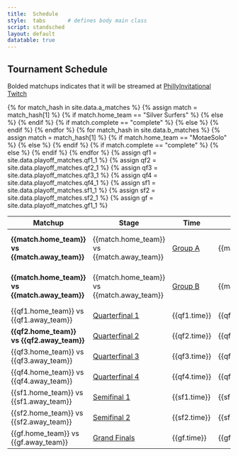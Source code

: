 ```yaml
---
title:  Schedule
style:  tabs       # defines body main class
script: standsched
layout: default
datatable: true
---
```

<h2> Tournament Schedule</h2>
<p>Bolded matchups indicates that it will be streamed at <a href="https://www.twitch.tv/phillyinvitational">PhillyInvitational Twitch</a></p>
<table class="display3">
  <colgroup>
    <col class="thirtyy"/>
    <col class="fifteen"/>
    <col class="fifteen"/>
    <col class="ten"/>
    <col class="fifteen"/>
    <col class="fifteen"/>
  </colgroup>
  <thead>
    <tr>
      <th>Matchup</th>
      <th>Stage</th>
      <th>Time</th>
      <th>Map</th>
      <th>Result</th>
      <th>Match Page</th>
    </tr>
  </thead>
  <tbody>
    {% for match_hash in site.data.a_matches %}
    {% assign match = match_hash[1] %}
    <tr>
      {% if match.home_team == "Silver Surfers" %}
      <td><b>{{match.home_team}} vs {{match.away_team}}</b></td>
      {% else %}
      <td>{{match.home_team}} vs {{match.away_team}}</td>
      {% endif %}
      <td><a href="/groupa/home">Group A</a></td>
      <td>{{match.time}}</td>
      <td>{{match.map}}</td>
      {% if match.complete == "complete" %}	
      <td>{{match.hometag}} {{match.home_rounds}}-{{match.away_rounds}} {{match.awaytag}} </td>
      {% else %}
      <td> Not Played Yet </td>
      {% endif %}
      <td><a href="/groupa/{{match.id}}">Match Stats</a></td>
    </tr>
    {% endfor %}
    {% for match_hash in site.data.b_matches %}
    {% assign match = match_hash[1] %}
    <tr>
      {% if match.home_team == "MotaeSolo" %}
      <td><b>{{match.home_team}} vs {{match.away_team}}</b></td>
      {% else %}
      <td>{{match.home_team}} vs {{match.away_team}}</td>
      {% endif %}
      <td><a href="/groupb/home">Group B</a></td>
      <td>{{match.time}}</td>
      <td>{{match.map}}</td>
      {% if match.complete == "complete" %} 
      <td>{{match.hometag}} {{match.home_rounds}}-{{match.away_rounds}} {{match.awaytag}} </td>
      {% else %}
      <td> Not Played Yet </td>
      {% endif %}
      <td><a href="/groupb/{{match.id}}">Match Stats</a></td>
    </tr>
    {% endfor %}
    {% assign qf1 = site.data.playoff_matches.qf1_1 %}
    <tr>
      <td>{{qf1.home_team}} vs {{qf1.away_team}}</td>
      <td><a href="/playoffs">Quarterfinal 1</a></td>
      <td>{{qf1.time}}</td>
      <td>{{qf1.map}}</td>
      <td>TFN 2-0 MTS</td>
      <td><a href="/playoffs/qf1">Series Stats</a></td>
    </tr>
    {% assign qf2 = site.data.playoff_matches.qf2_1 %}
    <tr>
      <td><b>{{qf2.home_team}} vs {{qf2.away_team}}</b></td>
      <td><a href="/playoffs">Quarterfinal 2</a></td>
      <td>{{qf2.time}}</td>
      <td>{{qf2.map}}</td>
      <td>B9G 0-2 GE</td>
      <td><a href="/playoffs/qf2">Series Stats</a></td>
    </tr>
    {% assign qf3 = site.data.playoff_matches.qf3_1 %}
    <tr>
      <td>{{qf3.home_team}} vs {{qf3.away_team}}</td>
      <td><a href="/playoffs">Quarterfinal 3</a></td>
      <td>{{qf3.time}}</td>
      <td>{{qf3.map}}</td>
      <td>PRVI 2-0 RCB</td>
      <td><a href="/playoffs/qf3">Series Stats</a></td>
    </tr>
    {% assign qf4 = site.data.playoff_matches.qf4_1 %}
    <tr>
      <td>{{qf4.home_team}} vs {{qf4.away_team}}</td>
      <td><a href="/playoffs">Quarterfinal 4</a></td>
      <td>{{qf4.time}}</td>
      <td>{{qf4.map}}</td>
      <td>BO3</td>
      <td><a href="/playoffs/qf4">Series Stats</a></td>
    </tr>
    {% assign sf1 = site.data.playoff_matches.sf1_1 %}
    <tr>
      <td>{{sf1.home_team}} vs {{sf1.away_team}}</td>
      <td><a href="/playoffs">Semifinal 1</a></td>
      <td>{{sf1.time}}</td>
      <td>{{sf1.map}}</td>
      <td>SUS 2-0 CUD</td>
      <td><a href="/playoffs/sf1">Series Stats</a></td>
    </tr>
    {% assign sf2 = site.data.playoff_matches.sf2_1 %}
    <tr>
      <td>{{sf2.home_team}} vs {{sf2.away_team}}</td>
      <td><a href="/playoffs">Semifinal 2</a></td>
      <td>{{sf2.time}}</td>
      <td>{{sf2.map}}</td>
      <td>BO3</td>
      <td><a href="/playoffs/sf2">Series Stats</a></td>
    </tr>
    {% assign gf = site.data.playoff_matches.gf1_1 %}
    <tr>
      <td>{{gf.home_team}} vs {{gf.away_team}}</td>
      <td><a href="/playoffs">Grand Finals</a></td>
      <td>{{gf.time}}</td>
      <td>{{gf.map}}</td>
      <td>BO3</td>
      <td><a href="/playoffs/gf">Series Stats</a></td>
    </tr>
  </tbody>
 </table>